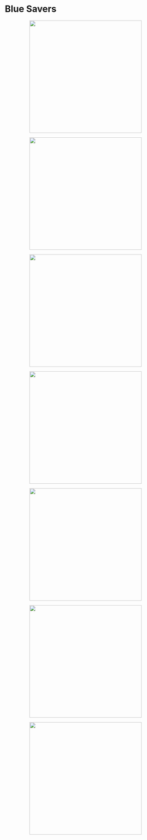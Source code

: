 # Blue Savers

<p align= "center" >
  <img width=350
       src = "https://user-images.githubusercontent.com/58171409/161047711-0a516a42-d9b5-4558-b7ca-8b28c85ecc52.png" alt ="">

</p>

<p align= "center" >
  <img width=350
       src = "https://user-images.githubusercontent.com/58171409/161056070-ce789bf5-cce8-43b8-b4b0-8fc325fb4833.png" alt ="">

</p>


<p align= "center" >
  <img width=350
       src = "https://user-images.githubusercontent.com/58171409/161056130-e41b87ca-3af3-48a0-937e-666b22a38df5.png" alt ="">

</p>

<p align= "center" >
  <img width=350
       src = "https://user-images.githubusercontent.com/58171409/161056228-78889b7b-a5fe-45f4-a148-a371235426c9.png" alt ="">

</p>

<p align= "center" >
  <img width=350
       src = "https://user-images.githubusercontent.com/58171409/161056355-4498e284-fb1b-40d3-bf2d-b198e64fd5c8.png" alt ="">

</p>

 <p align= "center" >
  <img width=350
       src = "https://user-images.githubusercontent.com/58171409/161056488-d38e569e-7937-4513-8a86-a697b7dc71dd.png" alt ="">

</p>


<p align= "center" >
  <img width=350
       src = "https://user-images.githubusercontent.com/58171409/161056782-f573936a-a0fd-4788-b9a5-7f6bcf38b04c.png" alt ="">

</p>

